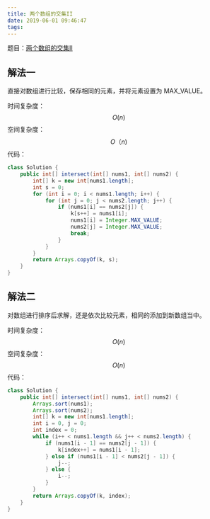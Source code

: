 ```yaml
---
title: 两个数组的交集II
date: 2019-06-01 09:46:47
tags:
---
```


题目：[两个数组的交集II](https://leetcode-cn.com/problems/intersection-of-two-arrays-ii/)



## 解法一

直接对数组进行比较，保存相同的元素，并将元素设置为 MAX_VALUE。

时间复杂度：
$$
O(n)
$$
空间复杂度：
$$
O（n)
$$
代码：

```java
class Solution {
    public int[] intersect(int[] nums1, int[] nums2) {
        int[] k = new int[nums1.length];
        int s = 0;
        for (int i = 0; i < nums1.length; i++) {
            for (int j = 0; j < nums2.length; j++) {
                if (nums1[i] == nums2[j]) {
                    k[s++] = nums1[i];
                    nums1[i] = Integer.MAX_VALUE;
                    nums2[j] = Integer.MAX_VALUE;
                    break;
                }
            }
        }
        return Arrays.copyOf(k, s);
    }
}
```

## 解法二

对数组进行排序后求解，还是依次比较元素，相同的添加到新数组当中。

时间复杂度：
$$
O(n)
$$
空间复杂度：
$$
O(n)
$$
代码：

```java
class Solution {
    public int[] intersect(int[] nums1, int[] nums2) {
        Arrays.sort(nums1);
        Arrays.sort(nums2);
        int[] k = new int[nums1.length];
        int i = 0, j = 0;
        int index = 0;
        while (i++ < nums1.length && j++ < nums2.length) {
            if (nums1[i - 1] == nums2[j - 1]) {
                k[index++] = nums1[i - 1];
            } else if (nums1[i - 1] < nums2[j - 1]) {
                j--;
            } else {
                i--;
            }
        }
        return Arrays.copyOf(k, index);
    }
}
```

